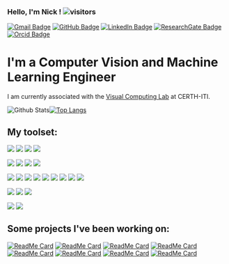 ### Hello, I'm Nick ! ![visitors](https://visitor-badge.glitch.me/badge?page_id=zokin)
[![Gmail Badge](https://img.shields.io/badge/-Gmail-c14438?style=plastic-square&logo=Gmail&logoColor=white&link=mailto:nzioulis@gmail.com&color=D14836)](mailto:nzioulis@gmail.com)
[![GitHub Badge](https://img.shields.io/badge/-GitHub-c14438?style=plastic-square&logo=github&logoColor=white&color=181717)](https://www.researchgate.net/profile/Nikolaos_Zioulis)
[![LinkedIn Badge](https://img.shields.io/badge/-LinkedIn-c14438?style=plastic-square&logo=linkedin&logoColor=white&color=0077B5)](https://www.linkedin.com/in/nikolaos-zioulis)
[![ResearchGate Badge](https://img.shields.io/badge/-ResearchGate-c14438?style=plastic-square&logo=researchgate&logoColor=white&color=00CCBB)](https://www.researchgate.net/profile/Nikolaos_Zioulis)
[![Orcid Badge](https://img.shields.io/badge/-Orcid-c14438?style=plastic-square&logo=orcid&logoColor=white&color=A6CE39)](https://orcid.org/0000-0002-7898-9344)

# I'm a Computer Vision and Machine Learning Engineer
I am currently associated with the [Visual Computing Lab](https://github.com/VCL3D) at CERTH-ITI.

![Github Stats](https://github-readme-stats.vercel.app/api?username=zokin&count_private=true&show_icons=true&theme=tokyonight)[![Top Langs](https://github-readme-stats.vercel.app/api/top-langs/?username=zokin&theme=tokyonight&langs_count=2)](https://github.com/zokin)

## My toolset:
![](https://img.shields.io/badge/Editor-VisualStudio-informational?style=flat&logo=visual-studio&logoColor=white&color=2bbc8a)
![](https://img.shields.io/badge/Editor-VisualStudioCode-informational?style=flat&logo=visual-studio-code&logoColor=white&color=2bbc8a)
![](https://img.shields.io/badge/Editor-Unity3D-informational?style=flat&logo=unity&logoColor=white&color=2bbc8a)
![](https://img.shields.io/badge/Editor-Blender-informational?style=flat&logo=blender&logoColor=white&color=2bbc8a)

![](https://img.shields.io/badge/Code-C++-informational?style=flat&logo=c%2B%2B&logoColor=white&color=2bbc8a)
![](https://img.shields.io/badge/Code-Python-informational?style=flat&logo=python&logoColor=white&color=2bbc8a)
![](https://img.shields.io/badge/Code-Csharp-informational?style=flat&logo=c-sharp&logoColor=white&color=2bbc8a)
![](https://img.shields.io/badge/Code-Tex-informational?style=flat&logo=latex&logoColor=white&color=2bbc8a)

![](https://img.shields.io/badge/Lib-ReactiveX-informational?style=flat&logo=reactivex&logoColor=white&color=2bbc8a)
![](https://img.shields.io/badge/Lib-PyTorch-informational?style=flat&logo=pytorch&logoColor=white&color=2bbc8a)
![](https://img.shields.io/badge/Lib-Cuda-informational?style=flat&logo=nvidia&logoColor=white&color=2bbc8a)
![](https://img.shields.io/badge/Lib-Boost-informational?style=flat&logo=boost&logoColor=white&color=2bbc8a)
![](https://img.shields.io/badge/Lib-OpenCV-informational?style=flat&logo=cevo&logoColor=white&color=2bbc8a)
![](https://img.shields.io/badge/Lib-OpenGL-informational?style=flat&logo=opengl&logoColor=white&color=2bbc8a)
![](https://img.shields.io/badge/Lib-Numpy-informational?style=flat&logo=numpy&logoColor=white&color=2bbc8a)
![](https://img.shields.io/badge/Lib-XAML-informational?style=flat&logo=xaml&logoColor=white&color=2bbc8a)
![](https://img.shields.io/badge/Lib-RabbitMQ-informational?style=flat&logo=rabbitmq&logoColor=white&color=2bbc8a)

![](https://img.shields.io/badge/Tools-Git-informational?style=flat&logo=git&logoColor=white&color=2bbc8a)
![](https://img.shields.io/badge/Tools-CMake-informational?style=flat&logo=cmake&logoColor=white&color=2bbc8a)
![](https://img.shields.io/badge/Tools-Docker-informational?style=flat&logo=docker&logoColor=white&color=2bbc8a)

![](https://img.shields.io/badge/OS-Windows-informational?style=flat&logo=windows&logoColor=white&color=2bbc8a)
![](https://img.shields.io/badge/OS-Ubuntu-informational?style=flat&logo=ubuntu&logoColor=white&color=2bbc8a)

## Some projects I've been working on:

[![ReadMe Card](https://github-readme-stats.vercel.app/api/pin/?username=VCL3D&repo=VolumetricCapture&title_color=ffffff&text_color=c9cacc&icon_color=2bbc8a&bg_color=1d1f21)](https://vcl3d.github.io/VolumetricCapture/)
[![ReadMe Card](https://github-readme-stats.vercel.app/api/pin/?username=alexd314&repo=nevergrad&title_color=ffffff&text_color=c9cacc&icon_color=2bbc8a&bg_color=1d1f21)](https://alexd314.github.io/nevergrad/)
[![ReadMe Card](https://github-readme-stats.vercel.app/api/pin/?username=VCL3D&repo=DeepDepthDenoising&title_color=ffffff&text_color=c9cacc&icon_color=2bbc8a&bg_color=1d1f21)](https://vcl3d.github.io/DeepDepthDenoising/)
[![ReadMe Card](https://github-readme-stats.vercel.app/api/pin/?username=VCL3D&repo=StructureNet&title_color=ffffff&text_color=c9cacc&icon_color=2bbc8a&bg_color=1d1f21)](https://vcl3d.github.io/StructureNet/)
[![ReadMe Card](https://github-readme-stats.vercel.app/api/pin/?username=VCL3D&repo=DeepPanoramaLighting&title_color=ffffff&text_color=c9cacc&icon_color=2bbc8a&bg_color=1d1f21)](https://vcl3d.github.io/DeepPanoramaLighting/)
[![ReadMe Card](https://github-readme-stats.vercel.app/api/pin/?username=VCL3D&repo=SphericalViewSynthesis&title_color=ffffff&text_color=c9cacc&icon_color=2bbc8a&bg_color=1d1f21)](https://vcl3d.github.io/SphericalViewSynthesis/)
[![ReadMe Card](https://github-readme-stats.vercel.app/api/pin/?username=VCL3D&repo=3D60&title_color=ffffff&text_color=c9cacc&icon_color=2bbc8a&bg_color=1d1f21)](https://vcl3d.github.io/3D60/)
[![ReadMe Card](https://github-readme-stats.vercel.app/api/pin/?username=VCL3D&repo=UAVA&title_color=ffffff&text_color=c9cacc&icon_color=2bbc8a&bg_color=1d1f21)](https://vcl3d.github.io/UAVA/)






